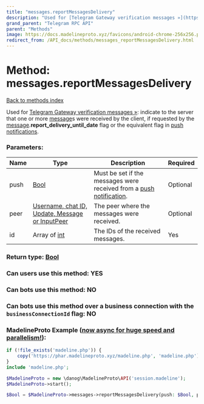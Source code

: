 ```yaml
---
title: "messages.reportMessagesDelivery"
description: "Used for [Telegram Gateway verification messages »](https://telegram.org/blog/star-messages-gateway-2-0-and-more#save-even-more-on-user-verification): indicate to the server that one or more [message](../constructors/message.html)s were received by the client, if requested by the [message](../constructors/message.html).**report\_delivery\_until\_date** flag or the equivalent flag in [push notifications](https://core.telegram.org/api/push-updates)."
grand_parent: "Telegram RPC API"
parent: "Methods"
image: https://docs.madelineproto.xyz/favicons/android-chrome-256x256.png
redirect_from: /API_docs/methods/messages_reportMessagesDelivery.html
---
```

# Method: messages.reportMessagesDelivery
[Back to methods index](index.html)



Used for [Telegram Gateway verification messages »](https://telegram.org/blog/star-messages-gateway-2-0-and-more#save-even-more-on-user-verification): indicate to the server that one or more [message](../constructors/message.html)s were received by the client, if requested by the [message](../constructors/message.html).**report\_delivery\_until\_date** flag or the equivalent flag in [push notifications](https://core.telegram.org/api/push-updates).

### Parameters:

| Name     |    Type       | Description | Required |
|----------|---------------|-------------|----------|
|push|[Bool](/API_docs/types/Bool.html) | Must be set if the messages were received from a [push notification](https://core.telegram.org/api/push-updates). | Optional|
|peer|[Username, chat ID, Update, Message or InputPeer](/API_docs/types/InputPeer.html) | The peer where the messages were received. | Optional|
|id|Array of [int](/API_docs/types/int.html) | The IDs of the received messages. | Yes|


### Return type: [Bool](/API_docs/types/Bool.html)

### Can users use this method: **YES**


### Can bots use this method: **NO**


### Can bots use this method over a business connection with the `businessConnectionId` flag: **NO**


### MadelineProto Example ([now async for huge speed and parallelism!](https://docs.madelineproto.xyz/docs/ASYNC.html)):


```php
if (!file_exists('madeline.php')) {
    copy('https://phar.madelineproto.xyz/madeline.php', 'madeline.php');
}
include 'madeline.php';

$MadelineProto = new \danog\MadelineProto\API('session.madeline');
$MadelineProto->start();

$Bool = $MadelineProto->messages->reportMessagesDelivery(push: $Bool, peer: $InputPeer, id: [$int, $int], );
```

